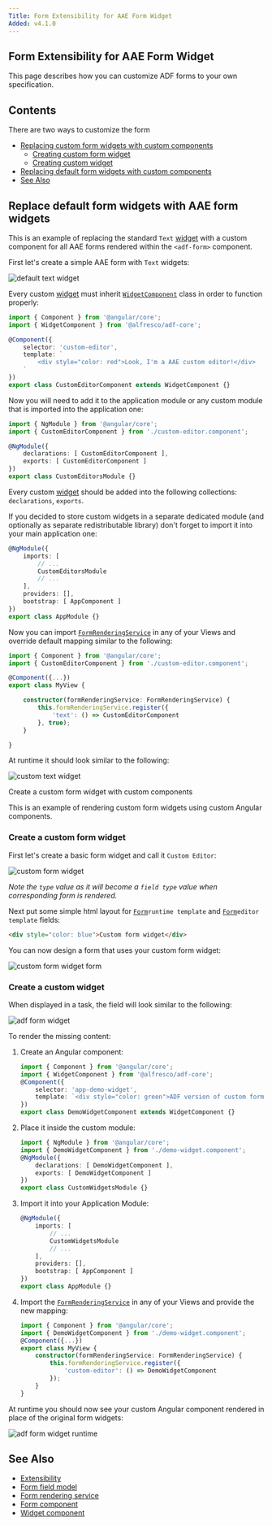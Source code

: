 ```yaml
---
Title: Form Extensibility for AAE Form Widget
Added: v4.1.0
---
```


## Form Extensibility for AAE Form Widget
This page describes how you can customize ADF forms to your own specification.

## Contents
There are two ways to customize the form
-   [Replacing custom form widgets with custom components](#replacing-custom-form-widgets-with-custom-components)
    -   [Creating custom form widget](#creating-custom-form-widget)
    -   [Creating custom widget](#creating-custom-widget)
-   [Replacing default form widgets with custom components](#replacing-default-form-widgets-with-aae-form-widgets)
-   [See Also](#see-also)

## Replace default form widgets with AAE form widgets

This is an example of replacing the standard `Text` [widget](../../lib/testing/src/lib/core/pages/form/widgets/widget.ts) with a custom component for all AAE forms
rendered within the `<adf-form>` component.

First let's create a simple AAE form with `Text` widgets:

![default text widget](../docassets/images/aae-simple-form.png)

Every custom [widget](../../lib/testing/src/lib/core/pages/form/widgets/widget.ts) must inherit [`WidgetComponent`](../insights/components/widget.component.md) class in order to function properly:

```ts
import { Component } from '@angular/core';
import { WidgetComponent } from '@alfresco/adf-core';

@Component({
    selector: 'custom-editor',
    template: `
        <div style="color: red">Look, I'm a AAE custom editor!</div>
    `
})
export class CustomEditorComponent extends WidgetComponent {}
```

Now you will need to add it to the application module or any custom module that is imported into the application one:

```ts
import { NgModule } from '@angular/core';
import { CustomEditorComponent } from './custom-editor.component';

@NgModule({
    declarations: [ CustomEditorComponent ],
    exports: [ CustomEditorComponent ]
})
export class CustomEditorsModule {}
```

Every custom [widget](../../lib/testing/src/lib/core/pages/form/widgets/widget.ts) should be added into the following collections: `declarations`, `exports`.

If you decided to store custom widgets in a separate dedicated module (and optionally as separate redistributable library)
don't forget to import it into your main application one:

```ts
@NgModule({
    imports: [
        // ...
        CustomEditorsModule
        // ...
    ],
    providers: [],
    bootstrap: [ AppComponent ]
})
export class AppModule {}
```

Now you can import [`FormRenderingService`](../core/services/form-rendering.service.md) in any of your Views and override default mapping similar to the following:

```ts
import { Component } from '@angular/core';
import { CustomEditorComponent } from './custom-editor.component';

@Component({...})
export class MyView {

    constructor(formRenderingService: FormRenderingService) {
        this.formRenderingService.register({
            'text': () => CustomEditorComponent
        }, true);
    }

}
```

At runtime it should look similar to the following:

![custom text widget](../docassets/images/aae-simple-override-form.png)

Create a custom form widget with custom components

This is an example of rendering custom form widgets using custom Angular components.

### Create a custom form widget

First let's create a basic form widget and call it `Custom Editor`:

![custom form widget](../docassets/images/aae-form-widget.png)

_Note the `type` value as it will become a `field type` value when corresponding form is rendered._

Next put some simple html layout for [`Form`](../../lib/process-services/src/lib/task-list/models/form.model.ts)`runtime template` and [`Form`](../../lib/process-services/src/lib/task-list/models/form.model.ts)`editor template` fields:

```html
<div style="color: blue">Custom form widget</div>
```

You can now design a form that uses your custom form widget:

![custom form widget form](../docassets/images/aae-form-with-widget.png)

### Create a custom widget

When displayed in a task, the field will look similar to the following:

![adf form widget](../docassets/images/aae-unresolved-widget.png)


To render the missing content:

1. Create an Angular component:

    ```ts
    import { Component } from '@angular/core';
    import { WidgetComponent } from '@alfresco/adf-core';
    @Component({
        selector: 'app-demo-widget',
        template: `<div style="color: green">ADF version of custom form widget</div>`
    })
    export class DemoWidgetComponent extends WidgetComponent {}
    ```

2. Place it inside the custom module:

    ```ts
    import { NgModule } from '@angular/core';
    import { DemoWidgetComponent } from './demo-widget.component';
    @NgModule({
        declarations: [ DemoWidgetComponent ],
        exports: [ DemoWidgetComponent ]
    })
    export class CustomWidgetsModule {}
    ```

3. Import it into your Application Module:

    ```ts
    @NgModule({
        imports: [
            // ...
            CustomWidgetsModule
            // ...
        ],
        providers: [],
        bootstrap: [ AppComponent ]
    })
    export class AppModule {}
    ```

4. Import the [`FormRenderingService`](../core/services/form-rendering.service.md) in any of your Views and provide the new mapping:

    ```ts
    import { Component } from '@angular/core';
    import { DemoWidgetComponent } from './demo-widget.component';
    @Component({...})
    export class MyView {
        constructor(formRenderingService: FormRenderingService) {
            this.formRenderingService.register({
                'custom-editor': () => DemoWidgetComponent
            });
        }
    }
    ```

At runtime you should now see your custom Angular component rendered in place of the original form widgets:

![adf form widget runtime](../docassets/images/aae-resolved-widget.png)

## See Also

-   [Extensibility](./extensibility.md)
-   [Form field model](../core/models/form-field.model.md)
-   [Form rendering service](../core/services/form-rendering.service.md)
-   [Form component](../core/components/form.component.md)
-   [Widget component](../insights/components/widget.component.md)
